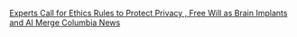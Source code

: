 [Experts Call for Ethics Rules to Protect Privacy , Free Will as Brain Implants and AI Merge   Columbia News](https://qi.tc/qi/117801)